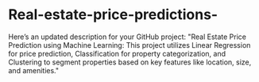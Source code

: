 # Real-estate-price-predictions-
Here’s an updated description for your GitHub project:  "Real Estate Price Prediction using Machine Learning: This project utilizes Linear Regression for price prediction, Classification for property categorization, and Clustering to segment properties based on key features like location, size, and amenities."
